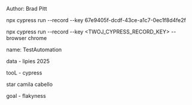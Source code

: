 Author: Brad Pitt

 npx cypress run --record --key 67e9405f-dcdf-43ce-a1c7-0ec1f8d4fe2f

 npx cypress run --record --key <TWOJ_CYPRESS_RECORD_KEY> --browser chrome

 name: TestAutomation 

 data - lipies 2025

 tooL - cypress

 star camila cabello

 goal - flakyness